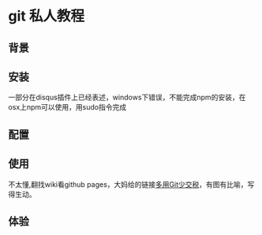 # git 私人教程

## 背景

## 安装
一部分在disqus插件上已经表述，windows下错误，不能完成npm的安装，在osx上npm可以使用，用sudo指令完成

## 配置

## 使用
不太懂,翻找wiki看github pages，大妈给的链接[多用Git少交税](http://www.jianshu.com/p/8a985c622e61)，有图有比喻，写得生动。

## 体验


